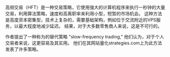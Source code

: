 高频交易（HFT）是一种交易策略，它使用强大的计算机程序来执行一秒钟的大量交易，利用算法策略，速度和高离职率来利用小型，短暂的市场机会。 这种方法是高度资本密集型，技术上复杂的，需要基础架构，例如位于交流附近的VPS服务，以最大程度地减少延迟。 结果，对于大多数零售商人来说，这是不可行的。

作者提出了一种称为的替代策略 "slow-frequency trading," 他们认为，对于个人交易者来说，这更容易及其实用。 他们在其网站量化strategies.com上为此方法发表了许多策略。